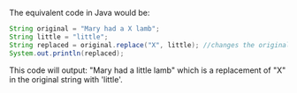 The equivalent code in Java would be:

```java
String original = "Mary had a X lamb";
String little = "little";
String replaced = original.replace("X", little); //changes the original string
System.out.println(replaced);
``` 
This code will output: "Mary had a little lamb" which is a replacement of "X" in the original string with 'little'.
